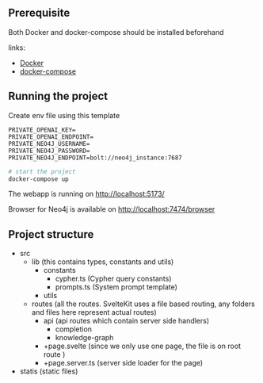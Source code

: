 ## Prerequisite

Both Docker and docker-compose should be installed beforehand

links:
 - [Docker](https://docs.docker.com/engine/install/)
 - [docker-compose](https://docs.docker.com/compose/install/)

## Running the project
Create env file using this template
```
PRIVATE_OPENAI_KEY=
PRIVATE_OPENAI_ENDPOINT=
PRIVATE_NEO4J_USERNAME=
PRIVATE_NEO4J_PASSWORD=
PRIVATE_NEO4J_ENDPOINT=bolt://neo4j_instance:7687
```

```bash
# start the project
docker-compose up
```

The webapp is running on [http://localhost:5173/](http://localhost:5173/)

Browser for Neo4j is available on [http://localhost:7474/browser](http://localhost:7474/)

## Project structure

- src
    - lib (this contains types, constants and utils)
        - constants
            - cypher.ts (Cypher query constants)
            - prompts.ts (System prompt template)
        - utils
    - routes (all the routes. SvelteKit uses a file based routing, any folders and files here represent actual routes)
        - api (api routes which contain server side handlers)
            - completion
            - knowledge-graph
        - +page.svelte (since we only use one page, the file is on root route )
        - +page.server.ts (server side loader for the page)
- statis (static files)

